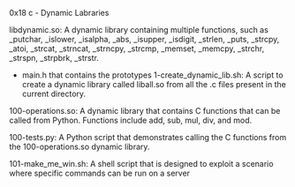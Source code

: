 0x18 c - Dynamic Labraries

libdynamic.so: A dynamic library containing multiple functions, such as _putchar, 
_islower, 
_isalpha, 
_abs, 
_isupper, 
_isdigit, 
_strlen, 
_puts, 
_strcpy, 
_atoi, 
_strcat, 
_strncat, 
_strncpy, 
_strcmp, 
_memset, 
_memcpy, 
_strchr, 
_strspn, 
_strpbrk, 
_strstr. 

- main.h that contains the prototypes
1-create_dynamic_lib.sh: A script to create a dynamic library called liball.so from all the .c files present in the current directory.

100-operations.so: A dynamic library  that contains C functions that can be called from Python. Functions include add, sub, mul, div, and mod.

100-tests.py: A Python script that demonstrates calling the C functions from the 100-operations.so dynamic library.

101-make_me_win.sh: A shell script that is designed to exploit a scenario where specific commands can be run on a server
